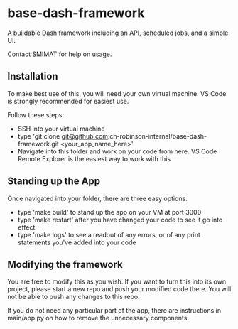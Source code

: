 # base-dash-framework

A buildable Dash framework including an API, scheduled jobs, and a simple UI.

Contact SMIMAT for help on usage.

## Installation

To make best use of this, you will need your own virtual machine. VS Code is strongly recommended for easiest use.

Follow these steps:
  - SSH into your virtual machine
  - type 'git clone git@github.com:ch-robinson-internal/base-dash-framework.git <your_app_name_here>'
  - Navigate into this folder and work on your code from here. VS Code Remote Explorer is the easiest way to work with this

## Standing up the App

Once navigated into your folder, there are three easy options.
  - type 'make build' to stand up the app on your VM at port 3000
  - type 'make restart' after you have changed your code to see it go into effect
  - type 'make logs' to see a readout of any errors, or of any print statements you've added into your code

## Modifying the framework

You are free to modify this as you wish. If you want to turn this into its own project, please start a new repo and push your modified code there. You will not be able to push any changes to this repo.

If you do not need any particular part of the app, there are instructions in main/app.py on how to remove the unnecessary components.


